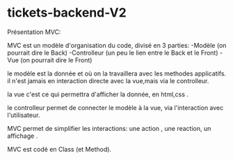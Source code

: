 # tickets-backend-V2

Présentation MVC:

MVC est un modèle d'organisation du code, divisé en 3 parties:
-Modèle (on pourrait dire le Back)
-Controlleur (un peu le lien entre le Back et le Front)
-Vue (on pourrait dire le Front)

le modèle est la donnée et où on la travaillera avec les methodes applicatifs. il n'est jamais en interaction directe avec la vue,mais via le controlleur.

la vue c'est ce qui permettra d'afficher la donnée, en html,css .

le controlleur permet de connecter le modèle à la vue, via l'interaction avec l'utilisateur.

MVC permet de simplifier les interactions: une action , une reaction, un affichage .

MVC est codé en Class (et Method).

